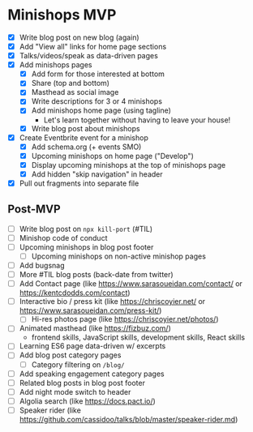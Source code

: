 # Minishops MVP

- [x] Write blog post on new blog (again)
- [x] Add "View all" links for home page sections
- [x] Talks/videos/speak as data-driven pages
- [x] Add minishops pages
  - [x] Add form for those interested at bottom
  - [x] Share (top and bottom)
  - [x] Masthead as social image
  - [x] Write descriptions for 3 or 4 minishops
  - [x] Add minishops home page (using tagline)
    - Let's learn together without having to leave your house!
  - [x] Write blog post about minishops
- [x] Create Eventbrite event for a minishop
  - [x] Add schema.org (+ events SMO)
  - [x] Upcoming minishops on home page ("Develop")
  - [x] Display upcoming minishops at the top of minishops page
  - [x] Add hidden "skip navigation" in header
- [x] Pull out fragments into separate file

## Post-MVP

- [ ] Write blog post on `npx kill-port` (#TIL)
- [ ] Minishop code of conduct
- [ ] Upcoming minishops in blog post footer
  - [ ] Upcoming minishops on non-active minishop pages
- [ ] Add bugsnag
- [ ] More #TIL blog posts (back-date from twitter)
- [ ] Add Contact page (like https://www.sarasoueidan.com/contact/ or https://kentcdodds.com/contact)
- [ ] Interactive bio / press kit (like https://chriscoyier.net/ or https://www.sarasoueidan.com/press-kit/)
  - [ ] Hi-res photos page (like https://chriscoyier.net/photos/)
- [ ] Animated masthead (like https://fizbuz.com/)
  - frontend skills, JavaScript skills, development skills, React skills
- [ ] Learning ES6 page data-driven w/ excerpts
- [ ] Add blog post category pages
  - [ ] Category filtering on `/blog/`
- [ ] Add speaking engagement category pages
- [ ] Related blog posts in blog post footer
- [ ] Add night mode switch to header
- [ ] Algolia search (like https://docs.pact.io/)
- [ ] Speaker rider (like https://github.com/cassidoo/talks/blob/master/speaker-rider.md)
